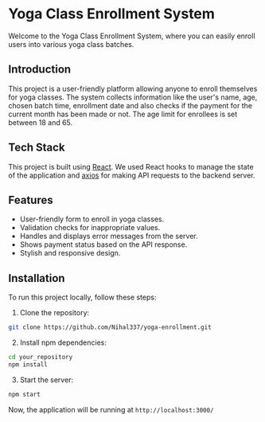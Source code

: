 # Yoga Class Enrollment System

Welcome to the Yoga Class Enrollment System, where you can easily enroll users into various yoga class batches.

## Introduction

This project is a user-friendly platform allowing anyone to enroll themselves for yoga classes. The system collects information like the user's name, age, chosen batch time, enrollment date and also checks if the payment for the current month has been made or not. The age limit for enrollees is set between 18 and 65.

## Tech Stack
This project is built using [React](https://reactjs.org/). We used React hooks to manage the state of the application and [axios](https://github.com/axios/axios) for making API requests to the backend server.

## Features

- User-friendly form to enroll in yoga classes.
- Validation checks for inappropriate values.
- Handles and displays error messages from the server.
- Shows payment status based on the API response.
- Stylish and responsive design.

## Installation

To run this project locally, follow these steps:

1. Clone the repository:

```bash
git clone https://github.com/Nihal337/yoga-enrollment.git
```

2. Install npm dependencies:

```bash
cd your_repository
npm install
```

3. Start the server:

```bash
npm start
```

Now, the application will be running at `http://localhost:3000/`

